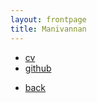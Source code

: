 ```yaml
---
layout: frontpage
title: Manivannan
---
```


<div class="navbar">
  <div class="navbar-inner">
      <ul class="nav">
          <li><a href="{{ BASE_PATH }}/assets/Manivannan Resume.pdf">cv</a></li>
          <li><a href="https://github.com/cibi246">github</a></li>
      </ul>
  </div>
</div>



<div class="navbar">
  <div class="navbar-inner">
      <ul class="nav">
          <li><a href="index.html">back</a></li>
      </ul>
  </div>
</div>
